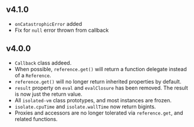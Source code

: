 ## v4.1.0
- `onCatastrophicError` added
- Fix for `null` error thrown from callback

## v4.0.0
- `Callback` class addeed.
- When possible, `reference.get()` will return a function delegate instead of a `Reference`.
- `reference.get()` will no longer return inherited properties by default.
- `result` property on `eval` and `evalClosure` has been removed. The result is now just the return
value.
- All `isolated-vm` class prototypes, and most instances are frozen.
- `isolate.cpuTime` and `isolate.wallTime` now return bigints.
- Proxies and accessors are no longer tolerated via `reference.get`, and related functions.
